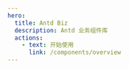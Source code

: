 ```yaml
---
hero:
  title: Antd Biz
  description: Antd 业务组件库
  actions:
    - text: 开始使用
      link: /components/overview
---
```

